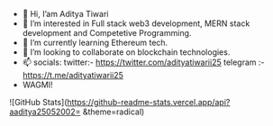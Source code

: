 - 👋 Hi, I’am Aditya Tiwari
- 👀 I’m interested in Full stack web3 development, MERN stack development and Competetive Programming.
- 🌱 I’m currently learning Ethereum tech.
- 💞️ I’m looking to collaborate on blockchain technologies.
- 📫 socials: twitter:- https://twitter.com/adityatiwarii25 telegram :- https://t.me/adityatiwarii25
- WAGMI!


![GitHub Stats](https://github-readme-stats.vercel.app/api?aaditya25052002= &theme=radical)
<!---
aaditya25052002/aaditya25052002 is a ✨ special ✨ repository because its `README.md` (this file) appears on your GitHub profile.
You can click the Preview link to take a look at your changes.
--->
